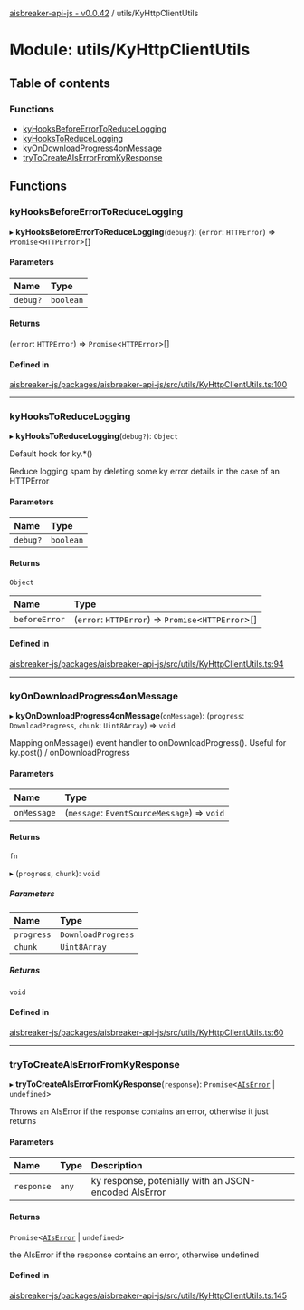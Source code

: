 [aisbreaker-api-js - v0.0.42](../README.md) / utils/KyHttpClientUtils

# Module: utils/KyHttpClientUtils

## Table of contents

### Functions

- [kyHooksBeforeErrorToReduceLogging](utils_KyHttpClientUtils.md#kyhooksbeforeerrortoreducelogging)
- [kyHooksToReduceLogging](utils_KyHttpClientUtils.md#kyhookstoreducelogging)
- [kyOnDownloadProgress4onMessage](utils_KyHttpClientUtils.md#kyondownloadprogress4onmessage)
- [tryToCreateAIsErrorFromKyResponse](utils_KyHttpClientUtils.md#trytocreateaiserrorfromkyresponse)

## Functions

### kyHooksBeforeErrorToReduceLogging

▸ **kyHooksBeforeErrorToReduceLogging**(`debug?`): (`error`: `HTTPError`) => `Promise`<`HTTPError`\>[]

#### Parameters

| Name | Type |
| :------ | :------ |
| `debug?` | `boolean` |

#### Returns

(`error`: `HTTPError`) => `Promise`<`HTTPError`\>[]

#### Defined in

[aisbreaker-js/packages/aisbreaker-api-js/src/utils/KyHttpClientUtils.ts:100](https://github.com/aisbreaker/aisbreaker-js/blob/develop/packages/aisbreaker-api-js/src/utils/KyHttpClientUtils.ts#L100)

___

### kyHooksToReduceLogging

▸ **kyHooksToReduceLogging**(`debug?`): `Object`

Default hook for ky.*()

Reduce logging spam by deleting some ky error details in the case of an HTTPError

#### Parameters

| Name | Type |
| :------ | :------ |
| `debug?` | `boolean` |

#### Returns

`Object`

| Name | Type |
| :------ | :------ |
| `beforeError` | (`error`: `HTTPError`) => `Promise`<`HTTPError`\>[] |

#### Defined in

[aisbreaker-js/packages/aisbreaker-api-js/src/utils/KyHttpClientUtils.ts:94](https://github.com/aisbreaker/aisbreaker-js/blob/develop/packages/aisbreaker-api-js/src/utils/KyHttpClientUtils.ts#L94)

___

### kyOnDownloadProgress4onMessage

▸ **kyOnDownloadProgress4onMessage**(`onMessage`): (`progress`: `DownloadProgress`, `chunk`: `Uint8Array`) => `void`

Mapping onMessage() event handler to onDownloadProgress().
Useful for ky.post() / onDownloadProgress

#### Parameters

| Name | Type |
| :------ | :------ |
| `onMessage` | (`message`: `EventSourceMessage`) => `void` |

#### Returns

`fn`

▸ (`progress`, `chunk`): `void`

##### Parameters

| Name | Type |
| :------ | :------ |
| `progress` | `DownloadProgress` |
| `chunk` | `Uint8Array` |

##### Returns

`void`

#### Defined in

[aisbreaker-js/packages/aisbreaker-api-js/src/utils/KyHttpClientUtils.ts:60](https://github.com/aisbreaker/aisbreaker-js/blob/develop/packages/aisbreaker-api-js/src/utils/KyHttpClientUtils.ts#L60)

___

### tryToCreateAIsErrorFromKyResponse

▸ **tryToCreateAIsErrorFromKyResponse**(`response`): `Promise`<[`AIsError`](../classes/api_AIsError.AIsError.md) \| `undefined`\>

Throws an AIsError if the response contains an error, otherwise it just returns

#### Parameters

| Name | Type | Description |
| :------ | :------ | :------ |
| `response` | `any` | ky response, potenially with an JSON-encoded AIsError |

#### Returns

`Promise`<[`AIsError`](../classes/api_AIsError.AIsError.md) \| `undefined`\>

the AIsError if the response contains an error, otherwise undefined

#### Defined in

[aisbreaker-js/packages/aisbreaker-api-js/src/utils/KyHttpClientUtils.ts:145](https://github.com/aisbreaker/aisbreaker-js/blob/develop/packages/aisbreaker-api-js/src/utils/KyHttpClientUtils.ts#L145)
